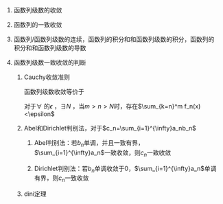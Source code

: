 1. 函数列级数的收敛

2. 函数列的一致收敛

3. 函数列/函数列级数的连续，函数列的积分和和函数列级数的积分，函数列的积分和和函数列级数的导数

4. 函数列级数一致收敛的判断
   
   1. Cauchy收敛准则
      
      函数列级数收敛等价于
      
      对于$\forall$ 的$\epsilon$ ，$\exists N$ ，当$m>n>N$时，存在$\sum_{k=n}^m f_n(x) <\epsilon$
   
   2. Abel和Dirichlet判别法，对于$c_n=\sum_{i=1}^{\infty}a_nb_n$
      
      1. Abel判别法：若$b_n$单调，并且一致有界，$\sum_{i=1}^{\infty}a_n$一致收敛，则$c_n$一致收敛
      
      2. Dirichlet判别法：若$b_n$单调收敛于0，$\sum_{i=1}^{\infty}a_n$单调有界，则$c_n$一致收敛
   
   3. dini定理